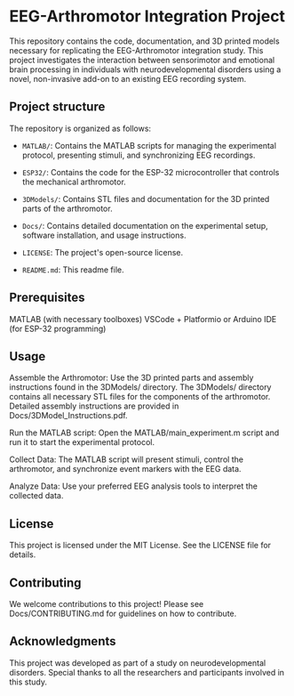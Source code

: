 # EEG-Arthromotor Integration Project
This repository contains the code, documentation, and 3D printed models necessary for replicating the EEG-Arthromotor integration study. This project investigates the interaction between 
sensorimotor and emotional brain processing in individuals with neurodevelopmental disorders using a novel, non-invasive add-on to an existing EEG recording system.

## Project structure
The repository is organized as follows:

* `MATLAB/`: Contains the MATLAB scripts for managing the experimental protocol, presenting stimuli, and synchronizing EEG recordings.

* `ESP32/`: Contains the code for the ESP-32 microcontroller that controls the mechanical arthromotor.

* `3DModels/`: Contains STL files and documentation for the 3D printed parts of the arthromotor.

* `Docs/`: Contains detailed documentation on the experimental setup, software installation, and usage instructions.

* `LICENSE`: The project's open-source license.

* `README.md`: This readme file.


## Prerequisites

MATLAB (with necessary toolboxes)
VSCode + Platformio or Arduino IDE (for ESP-32 programming)

## Usage

Assemble the Arthromotor: Use the 3D printed parts and assembly instructions found in the 3DModels/ directory.
The 3DModels/ directory contains all necessary STL files for the components of the arthromotor. Detailed assembly instructions are provided in Docs/3DModel_Instructions.pdf.

Run the MATLAB script: Open the MATLAB/main_experiment.m script and run it to start the experimental protocol.

Collect Data: The MATLAB script will present stimuli, control the arthromotor, and synchronize event markers with the EEG data.

Analyze Data: Use your preferred EEG analysis tools to interpret the collected data.


## License
This project is licensed under the MIT License. See the LICENSE file for details.

## Contributing
We welcome contributions to this project! Please see Docs/CONTRIBUTING.md for guidelines on how to contribute.

## Acknowledgments
This project was developed as part of a study on neurodevelopmental disorders. Special thanks to all the researchers and participants involved in this study.
